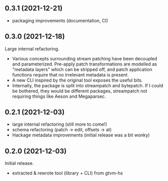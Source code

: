 ## 0.3.1 (2021-12-21)
  * packaging improvements (documentation, CI)

## 0.3.0 (2021-12-18)
Large internal refactoring.

  * Various concepts surrounding stream patching have been decoupled and
    parameterized. Pre-apply patch transformations are modelled as "metadata
    layers" which can be stripped off, and patch application functions require
    that no irrelevant metadata is present.
  * A new CLI inspired by the original tool exposes the useful bits.
  * Internally, the package is split into streampatch and bytepatch. If I could
    be bothered, they would be different packages, streampatch not requiring
    things like Aeson and Megaparsec.

## 0.2.1 (2021-12-03)
  * large internal refactoring (still more to come!)
  * schema refactoring (patch -> edit, offsets -> at)
  * Hackage metadata improvements (initial release was a bit wonky)

## 0.2.0 (2021-12-03)
Initial release.

  * extracted & rewrote tool (library + CLI) from gtvm-hs
